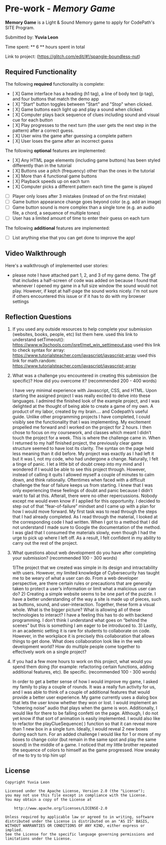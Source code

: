 # Pre-work - _Memory Game_

**Memory Game** is a Light & Sound Memory game to apply for CodePath's SITE Program.

Submitted by: **Yuvia Leon**

Time spent: ** 6 ** hours spent in total

Link to project: (https://glitch.com/edit/#!/spangle-boundless-nut)

## Required Functionality

The following **required** functionality is complete:

- [ X] Game interface has a heading (h1 tag), a line of body text (p tag), and four buttons that match the demo app
- [ X] "Start" button toggles between "Start" and "Stop" when clicked.
- [ X] Game buttons each light up and play a sound when clicked.
- [ X] Computer plays back sequence of clues including sound and visual cue for each button
- [ X] Play progresses to the next turn (the user gets the next step in the pattern) after a correct guess.
- [ X] User wins the game after guessing a complete pattern
- [ X] User loses the game after an incorrect guess

The following **optional** features are implemented:

- [ X] Any HTML page elements (including game buttons) has been styled differently than in the tutorial
- [ X] Buttons use a pitch (frequency) other than the ones in the tutorial
- [ X] More than 4 functional game buttons
- [ X] Playback speeds up on each turn
- [ X] Computer picks a different pattern each time the game is played
- [ ] Player only loses after 3 mistakes (instead of on the first mistake)
- [ ] Game button appearance change goes beyond color (e.g. add an image)
- [ ] Game button sound is more complex than a single tone (e.g. an audio file, a chord, a sequence of multiple tones)
- [ ] User has a limited amount of time to enter their guess on each turn

The following **additional** features are implemented:

- [ ] List anything else that you can get done to improve the app!

## Video Walkthrough

Here's a walkthrough of implemented user stories:
![]()

* please note I have attached part 1, 2, and 3 of my game demo. The gif that includes a half-screen of code was added on because I found that whenever I opened my game in a full size window the sound would not play. However, if kept at half-page the sound works nicely. I'm not sure if others encountered this issue or if it has to do with my browser settings

## Reflection Questions

1. If you used any outside resources to help complete your submission (websites, books, people, etc) list them here.
   used this link to understand setTimeout():
   https://www.w3schools.com/jsref/met_win_settimeout.asp 
   used this link to check syntax for array: 
   https://www.tutorialsteacher.com/javascript/javascript-array
   used this link for math.random: 
   https://www.tutorialsteacher.com/javascript/javascript-array

2. What was a challenge you encountered in creating this submission (be specific)? How did you overcome it? (recommended 200 - 400 words)
   
   I have very minimal experience with Javascript, CSS, and HTML. Upon starting the assigned project I was really excited to delve into these languages. I admired the finished look of the example project, and I was delighted at the thought of being able to create a game of my own. A product of my labor, created by my brain…. and Codepath’s useful guide. Unlike other programming projects I have completed, I could visibly see the functionality that I was implementing. My excitement propelled me forward and I worked on the project for 2 hours. I then chose to focus on my coursework, and classes which meant I didn’t touch the project for a week. This is where the challenge came in. When I returned to my half finished project, the previously clear game structure seemed to have lost its clarity. The syntax on the page held less meaning than it did before. My project was exactly as I had left it but it was I, not my code, who had undergone a change. Naturally, I felt a tinge of panic. I let a little bit of doubt creep into my mind and I wondered if I would be able to see this project through. However, instead of calling it quits I allowed myself a couple of minutes to calm down, and think rationally. Oftentimes when faced with a difficult challenge the fear of failure keeps us from starting. I knew that I was only experiencing these feelings of doubt and panic because I didn’t want to fail at this. Afterall, there were no other repercussions. Nobody except me would even know if I applied for this opportunity. I decided to step out of that “fear-of-failure” mindset and I came up with a plan for how I would move forward. My first task was to read through the steps that I had already completed. As I read through the material, I looked at the corresponding code I had written. When I got to a method that I did not understand I made sure to Google the documentation of the method. I was glad that I consumed the materials slowly, even though I had the urge to pick up where I left off. As a result, I felt confident in my ability to carry out the rest of the project. 

3. What questions about web development do you have after completing your submission? (recommended 100 - 300 words)
   
   1)The project that we created was simple in its design and intractability with users. However, my limited knowledge of Cybersecurity has taught me to be weary of what a user can do. From a web developer perspective, are there certain rules or precautions that are generally taken to protect a user’s information or limit what a malicious user can do? 2) Creating a simple website seems to be one part of the puzzle. I have a better understanding of the way a site is made up of pieces, such as buttons, sound, and user-interaction. Together, these form a visual whole. What is the bigger picture? What is allowing all of these technologies to interact? I have a feeling this has to do with backend programming. I don’t think I understand what goes on “behind the scenes” but this is something I am eager to be introduced to. 3) Lastly, in an academic setting it is rare for students to collaborate on code. However, in the workplace it is precisely this collaboration that allows things to get done. What does collaboration look like in the web development world? How do multiple people come together to effectively work on a single project?   

4. If you had a few more hours to work on this project, what would you spend them doing (for example: refactoring certain functions, adding additional features, etc). Be specific. (recommended 100 - 300 words)
   
   In order to get a better sense of how I would improve my game, I asked my family to play a couple of rounds. It was a really fun activity for us, and I was able to think of a couple of additional features that would provide a better user experience. My game currently uses a dialog box that lets the user know whether they won or lost. I would implement an “cheering noise” audio that plays when the game is won. Additionally, I would like for there to be falling confetti on the page. Although, I do not yet know if that sort of animation is easily implemented. I would also like to refactor the playClueSequence( ) function so that it can reveal more than 1 new box in a single turn. Ideally, I would reveal 2 new boxes during each turn. For an added challenge I would like for 1 or more of my boxes to change color (but remain in the same spot and play the same sound) in the middle of a game. I noticed that my little brother repeated the sequence of colors to himself as the game progressed. How sneaky of me to try to trip him up! 


## License

    Copyright Yuvia Leon

    Licensed under the Apache License, Version 2.0 (the "License");
    you may not use this file except in compliance with the License.
    You may obtain a copy of the License at

        http://www.apache.org/licenses/LICENSE-2.0

    Unless required by applicable law or agreed to in writing, software
    distributed under the License is distributed on an "AS IS" BASIS,
    WITHOUT WARRANTIES OR CONDITIONS OF ANY KIND, either express or implied.
    See the License for the specific language governing permissions and
    limitations under the License.
